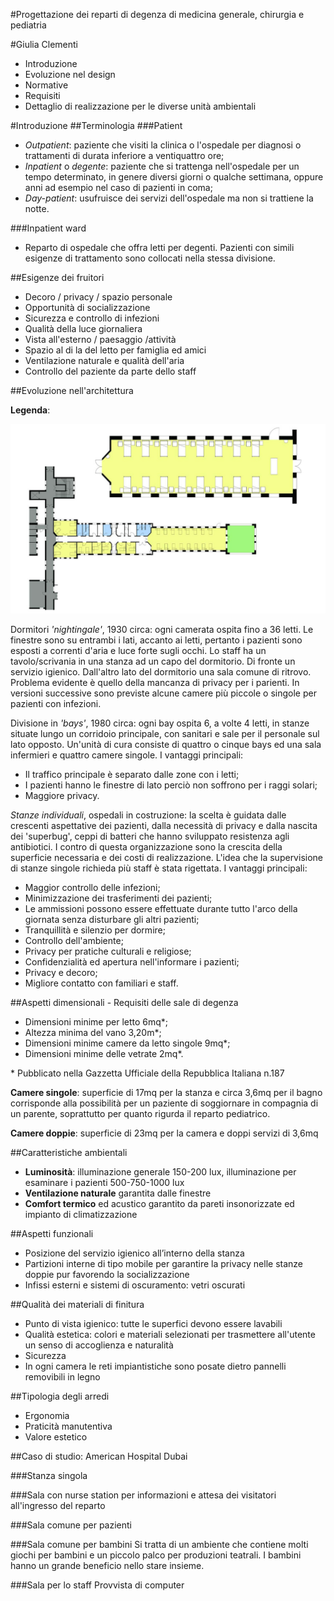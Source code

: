 #Progettazione dei reparti di degenza di medicina generale, chirurgia e pediatria


#Giulia Clementi

  *  Introduzione
  *  Evoluzione nel design
  *  Normative
  *  Requisiti
  *  Dettaglio di realizzazione per le diverse unità ambientali

#Introduzione
##Terminologia
###Patient

* *Outpatient*: paziente che visiti la clinica o l'ospedale per diagnosi o trattamenti di durata inferiore a ventiquattro ore;
* *Inpatient* o *degente*: paziente che si trattenga nell'ospedale per un tempo determinato, in genere diversi giorni o qualche settimana, oppure anni ad esempio nel caso di pazienti in coma;
* *Day-patient*: usufruisce dei servizi dell'ospedale ma non si trattiene la notte.      

###Inpatient ward

* Reparto di ospedale che offra letti per degenti. Pazienti con simili esigenze di trattamento sono collocati nella stessa divisione.

##Esigenze dei fruitori

* Decoro / privacy / spazio personale
* Opportunità di socializzazione
* Sicurezza e controllo di infezioni
* Qualità della luce giornaliera
* Vista all'esterno / paesaggio /attività
* Spazio al di la del letto per famiglia ed amici
* Ventilazione naturale e qualità dell'aria
* Controllo del paziente da parte dello staff

##Evoluzione nell'architettura

**Legenda**: 

![Alt text](img/NIGHTINGALE.jpg)

Dormitori *'nightingale'*, 1930 circa: ogni camerata ospita fino a 36 letti. Le finestre sono su entrambi i lati, accanto ai letti, pertanto i pazienti sono esposti a correnti d'aria e luce forte sugli occhi. Lo staff ha un tavolo/scrivania in una stanza ad un capo del dormitorio. Di fronte un servizio igienico. Dall'altro lato del dormitorio una sala comune di ritrovo. Problema evidente è quello della mancanza di privacy per i parienti. In versioni successive sono previste alcune camere più piccole o singole per pazienti con infezioni.

Divisione in *'bays'*, 1980 circa: ogni bay ospita 6, a volte 4 letti, in stanze situate lungo un corridoio principale, con sanitari e sale per il personale sul lato opposto. Un'unità di cura consiste di quattro o cinque bays ed una sala infermieri e quattro camere singole.
I vantaggi principali:

* Il traffico principale è separato dalle zone con i letti;
* I pazienti hanno le finestre di lato perciò non soffrono per i raggi solari;
* Maggiore privacy.

*Stanze individuali*, ospedali in costruzione: la scelta è guidata dalle crescenti aspettative dei pazienti, dalla necessità di privacy e dalla nascita dei 'superbug', ceppi di batteri che hanno sviluppato resistenza agli antibiotici. I contro di questa organizzazione sono la crescita della superficie necessaria e dei costi di realizzazione. L'idea che la supervisione di stanze singole richieda più staff è stata rigettata.
I vantaggi principali:

* Maggior controllo delle infezioni;
* Minimizzazione dei trasferimenti dei pazienti;
* Le ammissioni possono essere effettuate durante tutto l'arco della giornata senza disturbare gli altri pazienti;
* Tranquillità e silenzio per dormire;
* Controllo dell'ambiente;
* Privacy per pratiche culturali e religiose;
* Confidenzialità ed apertura nell'informare i pazienti;
* Privacy e decoro;
* Migliore contatto con familiari e staff.

##Aspetti dimensionali - Requisiti delle sale di degenza

* Dimensioni minime per letto 6mq*;
* Altezza minima del vano 3,20m*;
* Dimensioni minime camere da letto singole 9mq*;
* Dimensioni minime delle vetrate 2mq*.

 \* Pubblicato nella Gazzetta Ufficiale della Repubblica Italiana n.187

**Camere singole**: superficie di 17mq per la stanza e circa 3,6mq per il bagno corrisponde alla possibilità per un paziente di soggiornare in compagnia di un parente, soprattutto per quanto rigurda il reparto pediatrico.

**Camere doppie**: superficie di 23mq per la camera e doppi servizi di 3,6mq

##Caratteristiche ambientali

* **Luminosità**: illuminazione generale 150-200 lux, illuminazione per esaminare i pazienti 500-750-1000 lux
* **Ventilazione naturale** garantita dalle finestre
* **Comfort termico** ed acustico garantito da pareti insonorizzate ed impianto di climatizzazione

##Aspetti funzionali

* Posizione del servizio igienico all’interno della stanza
*  Partizioni interne di tipo mobile per garantire la privacy nelle stanze doppie pur favorendo la socializzazione
* Infissi esterni e sistemi di oscuramento: vetri oscurati

##Qualità dei materiali di finitura

* Punto di vista igienico: tutte le superfici devono essere lavabili
* Qualità estetica: colori e materiali selezionati per trasmettere all'utente un senso di accoglienza e naturalità
* Sicurezza
* In ogni camera le reti impiantistiche sono posate dietro pannelli removibili in legno

##Tipologia degli arredi

* Ergonomia
* Praticità manutentiva
* Valore estetico

##Caso di studio: American Hospital Dubai

###Stanza singola

###Sala con nurse station per informazioni e attesa dei visitatori all'ingresso del reparto

###Sala comune per pazienti

###Sala comune per bambini
Si tratta di un ambiente che contiene molti giochi per bambini e un piccolo palco per produzioni teatrali. I bambini hanno un grande beneficio nello stare insieme.

###Sala per lo staff
Provvista di computer





